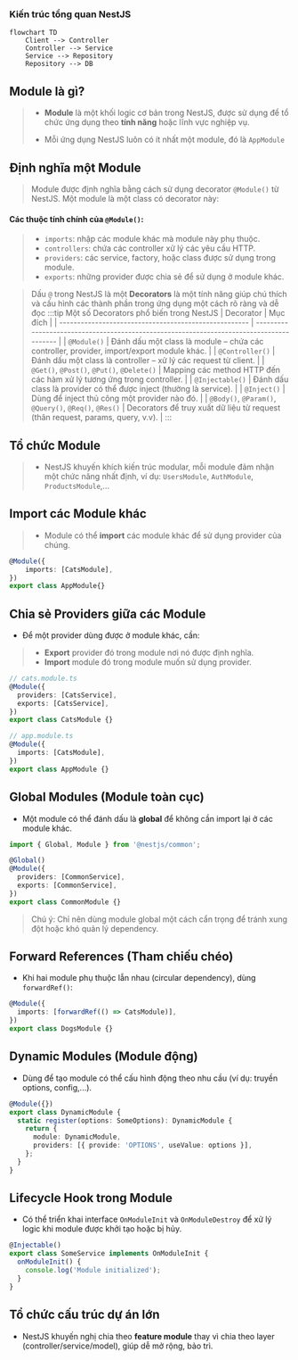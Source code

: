 ### Kiến trúc tổng quan NestJS

```mermaid
flowchart TD
    Client --> Controller  
    Controller --> Service
    Service --> Repository
    Repository --> DB
```
## Module là gì?
> - **Module** là một khối logic cơ bản trong NestJS, được sử dụng để tổ chức ứng dụng theo **tính năng** hoặc lĩnh vực nghiệp vụ.
>
> - Mỗi ứng dụng NestJS luôn có ít nhất một module, đó là `AppModule`

## Định nghĩa một Module
> Module được định nghĩa bằng cách sử dụng decorator `@Module()` từ NestJS. Một module là một class có decorator này:
#### Các thuộc tính chính của `@Module()`:
> - `imports`: nhập các module khác mà module này phụ thuộc.
> - `controllers`: chứa các controller xử lý các yêu cầu HTTP.
> - `providers`: các service, factory, hoặc class được sử dụng trong module.
> - `exports`: những provider được chia sẻ để sử dụng ở module khác.

> Dấu `@` trong NestJS là một **Decorators** là một tính năng giúp chú thích và cấu hình các thành phần trong ứng dụng một cách rõ ràng và dễ đọc
:::tip Một số Decorators phổ biến trong NestJS
| Decorator                                             | Mục đích                                                                                 |
| ----------------------------------------------------- | ---------------------------------------------------------------------------------------- |
| `@Module()`                                           | Đánh dấu một class là module – chứa các controller, provider, import/export module khác. |
| `@Controller()`                                       | Đánh dấu một class là controller – xử lý các request từ client.                          |
| `@Get()`, `@Post()`, `@Put()`, `@Delete()`            | Mapping các method HTTP đến các hàm xử lý tương ứng trong controller.                    |
| `@Injectable()`                                       | Đánh dấu class là provider có thể được inject (thường là service).                       |
| `@Inject()`                                           | Dùng để inject thủ công một provider nào đó.                                             |
| `@Body()`, `@Param()`, `@Query()`, `@Req()`, `@Res()` | Decorators để truy xuất dữ liệu từ request (thân request, params, query, v.v).           |
:::

## Tổ chức Module
> - NestJS khuyến khích kiến trúc modular, mỗi module đảm nhận một chức năng nhất định, ví dụ: `UsersModule`, `AuthModule`, `ProductsModule`,...
## Import các Module khác
> - Module có thể **import** các module khác để sử dụng provider của chúng.
```ts showLineNumbers
@Module({
    imports: [CatsModule],
})
export class AppModule{}
```
## Chia sẻ Providers giữa các Module
- Để một provider dùng được ở module khác, cần:
> - **Export** provider đó trong module nơi nó được định nghĩa.
> - **Import** module đó trong module muốn sử dụng provider.
```ts showLineNumbers
// cats.module.ts
@Module({
  providers: [CatsService],
  exports: [CatsService],
})
export class CatsModule {}

// app.module.ts
@Module({
  imports: [CatsModule],
})
export class AppModule {}
```
## Global Modules (Module toàn cục)
- Một module có thể đánh dấu là **global** để không cần import lại ở các module khác.
```ts showLineNumbers
import { Global, Module } from '@nestjs/common';

@Global()
@Module({
  providers: [CommonService],
  exports: [CommonService],
})
export class CommonModule {}
```
> Chú ý: Chỉ nên dùng module global một cách cẩn trọng để tránh xung đột hoặc khó quản lý dependency.
## Forward References (Tham chiếu chéo)
- Khi hai module phụ thuộc lẫn nhau (circular dependency), dùng `forwardRef()`:
```ts showLineNumbers
@Module({
  imports: [forwardRef(() => CatsModule)],
})
export class DogsModule {}
```
## Dynamic Modules (Module động)
- Dùng để tạo module có thể cấu hình động theo nhu cầu (ví dụ: truyền options, config,...).
```ts showLineNumbers
@Module({})
export class DynamicModule {
  static register(options: SomeOptions): DynamicModule {
    return {
      module: DynamicModule,
      providers: [{ provide: 'OPTIONS', useValue: options }],
    };
  }
}
```
## Lifecycle Hook trong Module
- Có thể triển khai interface `OnModuleInit` và `OnModuleDestroy` để xử lý logic khi module được khởi tạo hoặc bị hủy.
```ts showLineNumbers
@Injectable()
export class SomeService implements OnModuleInit {
  onModuleInit() {
    console.log('Module initialized');
  }
}
```
## Tổ chức cấu trúc dự án lớn
- NestJS khuyến nghị chia theo **feature module** thay vì chia theo layer (controller/service/model), giúp dễ mở rộng, bảo trì.